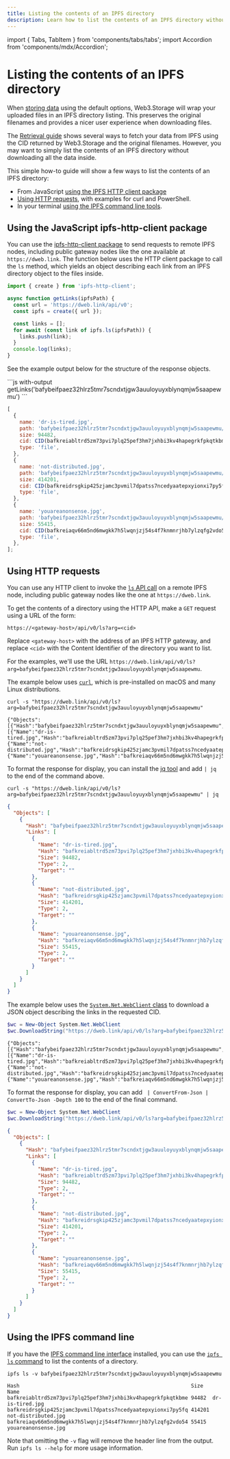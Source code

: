 ```yaml
---
title: Listing the contents of an IPFS directory
description: Learn how to list the contents of an IPFS directory without having to fetch the whole thing.
---
```


import { Tabs, TabItem } from 'components/tabs/tabs';
import Accordion from 'components/mdx/Accordion';

# Listing the contents of an IPFS directory

When [storing data][howto-store] using the default options, Web3.Storage will wrap your uploaded files in an IPFS directory listing. This preserves the original filenames and provides a nicer user experience when downloading files.

The [Retrieval guide][howto-retrieve] shows several ways to fetch your data from IPFS using the CID returned by Web3.Storage and the original filenames. However, you may want to simply list the contents of an IPFS directory without downloading all the data inside.

This simple how-to guide will show a few ways to list the contents of an IPFS directory:

- From JavaScript [using the IPFS HTTP client package](#using-the-javascript-ipfs-http-client-package)
- [Using HTTP requests](#using-http-requests), with examples for curl and PowerShell.
- In your terminal [using the IPFS command line tools](#using-the-ipfs-command-line).

## Using the JavaScript ipfs-http-client package

You can use the [ipfs-http-client package](https://github.com/ipfs/js-ipfs/tree/master/packages/ipfs-http-client) to send requests to remote IPFS nodes, including public gateway nodes like the one available at `https://dweb.link`.
The function below uses the HTTP client package to call the `ls` method, which yields an object describing each link from an IPFS directory object to the files inside.

```js
import { create } from 'ipfs-http-client';

async function getLinks(ipfsPath) {
  const url = 'https://dweb.link/api/v0';
  const ipfs = create({ url });

  const links = [];
  for await (const link of ipfs.ls(ipfsPath)) {
    links.push(link);
  }
  console.log(links);
}
```

See the example output below for the structure of the response objects.

<Accordion heading="Show getLinks() usage example">
```js with-output
getLinks('bafybeifpaez32hlrz5tmr7scndxtjgw3auuloyuyxblynqmjw5saapewmu')
```

```js
[
  {
    name: 'dr-is-tired.jpg',
    path: 'bafybeifpaez32hlrz5tmr7scndxtjgw3auuloyuyxblynqmjw5saapewmu/dr-is-tired.jpg',
    size: 94482,
    cid: CID(bafkreiabltrd5zm73pvi7plq25pef3hm7jxhbi3kv4hapegrkfpkqtkbme),
    type: 'file',
  },
  {
    name: 'not-distributed.jpg',
    path: 'bafybeifpaez32hlrz5tmr7scndxtjgw3auuloyuyxblynqmjw5saapewmu/not-distributed.jpg',
    size: 414201,
    cid: CID(bafkreidrsgkip425zjamc3pvmil7dpatss7ncedyaatepxyionxi7py5fq),
    type: 'file',
  },
  {
    name: 'youareanonsense.jpg',
    path: 'bafybeifpaez32hlrz5tmr7scndxtjgw3auuloyuyxblynqmjw5saapewmu/youareanonsense.jpg',
    size: 55415,
    cid: CID(bafkreiaqv66m5nd6mwgkk7h5lwqnjzj54s4f7knmnrjhb7ylzqfg2vdo54),
    type: 'file',
  },
];
```

</Accordion>

## Using HTTP requests

You can use any HTTP client to invoke the [`ls` API call][ipfs-docs-http-ls] on a remote IPFS node, including public gateway nodes like the one at `https://dweb.link`.

To get the contents of a directory using the HTTP API, make a `GET` request using a URL of the form:

```
https://<gateway-host>/api/v0/ls?arg=<cid>
```

Replace `<gateway-host>` with the address of an IPFS HTTP gateway, and replace `<cid>` with the Content Identifier of the directory you want to list.

For the examples, we'll use the URL `https://dweb.link/api/v0/ls?arg=bafybeifpaez32hlrz5tmr7scndxtjgw3auuloyuyxblynqmjw5saapewmu`.

<Tabs groupId="list-http">
<TabItem value="curl" label="curl (macOS / Linux)">

The example below uses [`curl`](https://curl.se/), which is pre-installed on macOS and many Linux distributions.

```shell with-output
curl -s "https://dweb.link/api/v0/ls?arg=bafybeifpaez32hlrz5tmr7scndxtjgw3auuloyuyxblynqmjw5saapewmu"
```

```
{"Objects":[{"Hash":"bafybeifpaez32hlrz5tmr7scndxtjgw3auuloyuyxblynqmjw5saapewmu","Links":[{"Name":"dr-is-tired.jpg","Hash":"bafkreiabltrd5zm73pvi7plq25pef3hm7jxhbi3kv4hapegrkfpkqtkbme","Size":94482,"Type":2,"Target":""},{"Name":"not-distributed.jpg","Hash":"bafkreidrsgkip425zjamc3pvmil7dpatss7ncedyaatepxyionxi7py5fq","Size":414201,"Type":2,"Target":""},{"Name":"youareanonsense.jpg","Hash":"bafkreiaqv66m5nd6mwgkk7h5lwqnjzj54s4f7knmnrjhb7ylzqfg2vdo54","Size":55415,"Type":2,"Target":""}]}]}
```

To format the response for display, you can install the [jq tool](https://stedolan.github.io/jq/) and add `| jq` to the end of the command above.

<Accordion heading="Show formatted response">

```shell with-output
curl -s "https://dweb.link/api/v0/ls?arg=bafybeifpaez32hlrz5tmr7scndxtjgw3auuloyuyxblynqmjw5saapewmu" | jq
```

```json
{
  "Objects": [
    {
      "Hash": "bafybeifpaez32hlrz5tmr7scndxtjgw3auuloyuyxblynqmjw5saapewmu",
      "Links": [
        {
          "Name": "dr-is-tired.jpg",
          "Hash": "bafkreiabltrd5zm73pvi7plq25pef3hm7jxhbi3kv4hapegrkfpkqtkbme",
          "Size": 94482,
          "Type": 2,
          "Target": ""
        },
        {
          "Name": "not-distributed.jpg",
          "Hash": "bafkreidrsgkip425zjamc3pvmil7dpatss7ncedyaatepxyionxi7py5fq",
          "Size": 414201,
          "Type": 2,
          "Target": ""
        },
        {
          "Name": "youareanonsense.jpg",
          "Hash": "bafkreiaqv66m5nd6mwgkk7h5lwqnjzj54s4f7knmnrjhb7ylzqfg2vdo54",
          "Size": 55415,
          "Type": 2,
          "Target": ""
        }
      ]
    }
  ]
}
```

</Accordion>
</TabItem>

<TabItem value="powershell" label="PowerShell (Windows)">

The example below uses the [`System.Net.WebClient` class](https://docs.microsoft.com/en-us/dotnet/api/system.net.webclient?view=net-5.0) to download a JSON object describing the links in the requested CID.

```powershell with-output
$wc = New-Object System.Net.WebClient
$wc.DownloadString("https://dweb.link/api/v0/ls?arg=bafybeifpaez32hlrz5tmr7scndxtjgw3auuloyuyxblynqmjw5saapewmu")
```

```
{"Objects":[{"Hash":"bafybeifpaez32hlrz5tmr7scndxtjgw3auuloyuyxblynqmjw5saapewmu","Links":[{"Name":"dr-is-tired.jpg","Hash":"bafkreiabltrd5zm73pvi7plq25pef3hm7jxhbi3kv4hapegrkfpkqtkbme","Size":94482,"Type":2,"Target":""},{"Name":"not-distributed.jpg","Hash":"bafkreidrsgkip425zjamc3pvmil7dpatss7ncedyaatepxyionxi7py5fq","Size":414201,"Type":2,"Target":""},{"Name":"youareanonsense.jpg","Hash":"bafkreiaqv66m5nd6mwgkk7h5lwqnjzj54s4f7knmnrjhb7ylzqfg2vdo54","Size":55415,"Type":2,"Target":""}]}]}
```

To format the response for display, you can add ` | ConvertFrom-Json | ConvertTo-Json -Depth 100` to the end of the final command.

<Accordion heading="Show formatted response">

```powershell with-output
$wc = New-Object System.Net.WebClient
$wc.DownloadString("https://dweb.link/api/v0/ls?arg=bafybeifpaez32hlrz5tmr7scndxtjgw3auuloyuyxblynqmjw5saapewmu") | ConvertFrom-Json | ConvertTo-Json -Depth 100
```

```json
{
  "Objects": [
    {
      "Hash": "bafybeifpaez32hlrz5tmr7scndxtjgw3auuloyuyxblynqmjw5saapewmu",
      "Links": [
        {
          "Name": "dr-is-tired.jpg",
          "Hash": "bafkreiabltrd5zm73pvi7plq25pef3hm7jxhbi3kv4hapegrkfpkqtkbme",
          "Size": 94482,
          "Type": 2,
          "Target": ""
        },
        {
          "Name": "not-distributed.jpg",
          "Hash": "bafkreidrsgkip425zjamc3pvmil7dpatss7ncedyaatepxyionxi7py5fq",
          "Size": 414201,
          "Type": 2,
          "Target": ""
        },
        {
          "Name": "youareanonsense.jpg",
          "Hash": "bafkreiaqv66m5nd6mwgkk7h5lwqnjzj54s4f7knmnrjhb7ylzqfg2vdo54",
          "Size": 55415,
          "Type": 2,
          "Target": ""
        }
      ]
    }
  ]
}
```

</Accordion>
</TabItem>
</Tabs>

## Using the IPFS command line

If you have the [IPFS command line interface][ipfs-docs-cli-quickstart] installed, you can use the [`ipfs ls` command][ipfs-docs-cli-ls] to list the contents of a directory.

```shell
ipfs ls -v bafybeifpaez32hlrz5tmr7scndxtjgw3auuloyuyxblynqmjw5saapewmu
```

```
Hash                                                        Size   Name
bafkreiabltrd5zm73pvi7plq25pef3hm7jxhbi3kv4hapegrkfpkqtkbme 94482  dr-is-tired.jpg
bafkreidrsgkip425zjamc3pvmil7dpatss7ncedyaatepxyionxi7py5fq 414201 not-distributed.jpg
bafkreiaqv66m5nd6mwgkk7h5lwqnjzj54s4f7knmnrjhb7ylzqfg2vdo54 55415  youareanonsense.jpg
```

Note that omitting the `-v` flag will remove the header line from the output. Run `ipfs ls --help` for more usage information.

[howto-store]: ./store.md
[howto-retrieve]: ./retrieve.md
[ipfs-docs-cli-quickstart]: https://docs.ipfs.io/how-to/command-line-quick-start/
[ipfs-docs-cli-ls]: https://docs.ipfs.io/reference/cli/#ipfs-ls
[ipfs-docs-http-ls]: https://docs.ipfs.io/reference/http/api/#api-v0-ls
